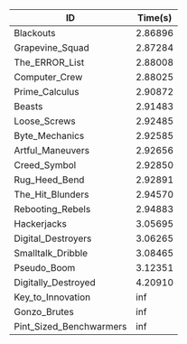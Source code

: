 |ID|Time(s)|
|-|-|
|Blackouts|2.86896|
|Grapevine_Squad|2.87284|
|The_ERROR_List|2.88008|
|Computer_Crew|2.88025|
|Prime_Calculus|2.90872|
|Beasts|2.91483|
|Loose_Screws|2.92485|
|Byte_Mechanics|2.92585|
|Artful_Maneuvers|2.92656|
|Creed_Symbol|2.92850|
|Rug_Heed_Bend|2.92891|
|The_Hit_Blunders|2.94570|
|Rebooting_Rebels|2.94883|
|Hackerjacks|3.05695|
|Digital_Destroyers|3.06265|
|Smalltalk_Dribble|3.08465|
|Pseudo_Boom|3.12351|
|Digitally_Destroyed|4.20910|
|Key_to_Innovation|inf|
|Gonzo_Brutes|inf|
|Pint_Sized_Benchwarmers|inf|
